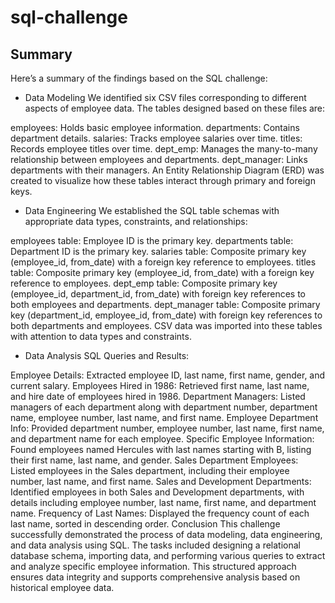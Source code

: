 # sql-challenge
## Summary

Here’s a summary of the findings based on the SQL challenge:

- Data Modeling
We identified six CSV files corresponding to different aspects of employee data. The tables designed based on these files are:

employees: Holds basic employee information.
departments: Contains department details.
salaries: Tracks employee salaries over time.
titles: Records employee titles over time.
dept_emp: Manages the many-to-many relationship between employees and departments.
dept_manager: Links departments with their managers.
An Entity Relationship Diagram (ERD) was created to visualize how these tables interact through primary and foreign keys.

- Data Engineering
We established the SQL table schemas with appropriate data types, constraints, and relationships:

employees table: Employee ID is the primary key.
departments table: Department ID is the primary key.
salaries table: Composite primary key (employee_id, from_date) with a foreign key reference to employees.
titles table: Composite primary key (employee_id, from_date) with a foreign key reference to employees.
dept_emp table: Composite primary key (employee_id, department_id, from_date) with foreign key references to both employees and departments.
dept_manager table: Composite primary key (department_id, employee_id, from_date) with foreign key references to both departments and employees.
CSV data was imported into these tables with attention to data types and constraints.

- Data Analysis
SQL Queries and Results:

Employee Details: Extracted employee ID, last name, first name, gender, and current salary.
Employees Hired in 1986: Retrieved first name, last name, and hire date of employees hired in 1986.
Department Managers: Listed managers of each department along with department number, department name, employee number, last name, and first name.
Employee Department Info: Provided department number, employee number, last name, first name, and department name for each employee.
Specific Employee Information: Found employees named Hercules with last names starting with B, listing their first name, last name, and gender.
Sales Department Employees: Listed employees in the Sales department, including their employee number, last name, and first name.
Sales and Development Departments: Identified employees in both Sales and Development departments, with details including employee number, last name, first name, and department name.
Frequency of Last Names: Displayed the frequency count of each last name, sorted in descending order.
Conclusion
This challenge successfully demonstrated the process of data modeling, data engineering, and data analysis using SQL. The tasks included designing a relational database schema, importing data, and performing various queries to extract and analyze specific employee information. This structured approach ensures data integrity and supports comprehensive analysis based on historical employee data.
